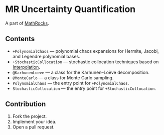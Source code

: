 # MR Uncertainty Quantification

A part of [MathRocks](https://github.com/MathRocks/MathRocks).

## Contents

* `+PolynomialChaos` — polynomial chaos expansions for Hermite, Jacobi, and
  Legendre polynomial bases.
* `+StochasticCollocation` — stochastic collocation techniques based on
  [Interpolation](https://github.com/MathRocks/Approximation).
* `@KarhunenLoeve` — a class for the Karhunen–Loève decomposition.
* `@MonteCarlo` — a class for Monte Carlo sampling.
* `PolynomialChaos` — the entry point for `+PolynomialChaos`.
* `StochasticCollocation` — the entry point for `+StochasticCollocation`.

## Contribution

1. Fork the project.
2. Implement your idea.
3. Open a pull request.
